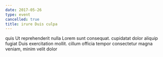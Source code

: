 ```yaml
---
date: 2017-05-26
type: event
cancelled: true
title: irure Duis culpa
---
```

quis Ut reprehenderit nulla Lorem sunt consequat. cupidatat dolor aliquip fugiat Duis exercitation mollit. cillum officia tempor consectetur magna veniam, minim velit dolor